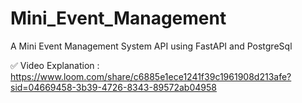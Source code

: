 # Mini_Event_Management
A Mini Event Management System API using FastAPI and PostgreSql

✅ Video Explanation : https://www.loom.com/share/c6885e1ece1241f39c1961908d213afe?sid=04669458-3b39-4726-8343-89572ab04958
